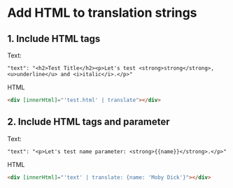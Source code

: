 # Add HTML to translation strings

## 1. Include HTML tags
Text:
```
"text": "<h2>Test Title</h2><p>Let's test <strong>strong</strong>, <u>underline</u> and <i>italic</i>.</p>"
```
HTML
```html
<div [innerHtml]="'test.html' | translate"></div>
```

## 2. Include HTML tags and parameter
Text:
```
"text": "<p>Let's test name parameter: <strong>{{name}}</strong>.</p>"
```
HTML
```html
<div [innerHtml]="'text' | translate: {name: 'Moby Dick'}"></div>
```